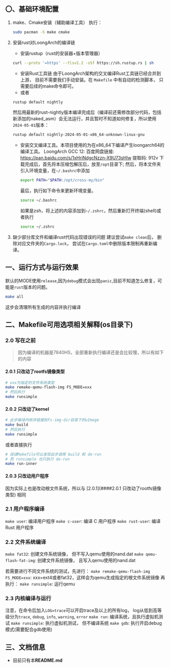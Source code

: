 ## 〇、基础环境配置

1. make、Cmake安装（辅助编译工具）
   执行：

   ```bash
   sudo pacman -S make cmake
   ```

2. 安装rust对LoongArch的编译链

   + 安装rustup（rust的安装器+版本管理器）

   ```bash
   curl --proto '=https' --tlsv1.2 -sSf https://sh.rustup.rs | sh
   ```

   + 安装Rust工具链
       由于LoongArch架构的交叉编译Rust工具链已经合并到上游， 目前不需要我们手动安装。在 `Makefile` 中有自动的检测脚本， 只需要后续的make命令即可。
   + 或者

   ```bash
   rustup default nightly
   ```

   然后用最新的rust-nightly版本编译完成后（编译前还需修改部分代码，包括新添加的naked_asm）会无法运行，并且暂时不知道如何修复，所以使用`2024-05-01`版本：

   ```bash
   rustup default nightly-2024-05-01-x86_64-unknown-linux-gnu
   ```

   + 安装交叉编译工具。本项目使用的为在x86_64下编译产生loongarch64的编译工具。
     LoongArch GCC 12:
     百度网盘链接: https://pan.baidu.com/s/1xHriNdgcNzzn-X9U73sHlw 提取码: 912v   下载完成后，首先将本压缩包解压后，放至`/opt`目录下;
     然后，将本文件夹引入环境变量，在`~/.bashrc`中添加

     ```bash
     export PATH="$PATH:/opt/cross-my/bin"
     ```

     最后，执行如下命令来更新环境变量。

     ```bash
     source ~/.bashrc
     ```

     如果是zsh，将上述的内容添加到`~/.zshrc`，然后重新打开终端(shell)或者执行

     ```bash
     source ~/.zshrc
     ```

3. 缺少部分库文件和编译rust代码出现错误的问题
   建议尝试`make clean`后， 删除对应文件夹的`Cargo.lock`， 尝试在`Cargo.toml`中删除版本限制再重新编译。

## 一、运行方式与运行效果

默认的MODE使用`release`,因为`debug`模式会出现`panic`,目前不知道怎么修复，可能是`rust`版本的问题。

```bash
make all
```

这步会清理所有生成的内容并执行编译

## 二、Makefile可用选项相关解释(os目录下)

### 2.0 写在之前

> 因为编译的机器是7840HS，全部重新执行编译还是会比较慢，所以有如下的内容

#### 2.0.1 只改动了**rootfs**镜像类型

```bash
# xxx为指定的文件系统类型
make remake-qemu-flash-img FS_MODE=xxx
# 然后执行
make runsimple
```

#### 2.0.2 只改动了kernel

```bash
# 此步编译内核并链接到fs-img-dir目录下的uImage
make build
# 然后执行
make runsimple
```

或者直接执行

```bash
# 阅读Makefile可以发现此步调用 build 和 do-run
# 而 runsimple 也只执行 do-run
make run-inner
```

#### 2.0.3 只改动用户程序

因为实际上也是改动根文件系统，所以与 [2.0.1](####2.0.1 只改动了rootfs镜像类型) 相同

### 2.1 用户程序编译

`make user`: 编译用户程序
`make c-user`: 编译 C 用户程序
`make rust-user`: 编译 Rust 用户程序

### 2.2 文件系统编译

`make fat32`: 创建文件系统镜像， 但不写入qemu使用的nand.dat
`make qemu-flash-fat-img`: 创建文件系统镜像， 且写入qemu使用的nand.dat

若需要进行不同文件系统的测试，先进行：
`make remake-qemu-flash-img FS_MODE=xxx`: xxx=ext4或者fat32，这样会为qemu生成指定的根文件系统镜像
再执行：
`make runsimple`: 运行qemu

### 2.3 内核编译与运行

注意，在命令后加入`LOG=trace`可以开启trace及以上的所有log，
log从低到高等级分为`trace`, `debug`, `info`, `warning`, `error`
`make run`: 编译系统，且执行虚拟机测试
`make runsimple`: 执行虚拟机测试， 但不编译系统
`make gdb`: 执行开启debug模式(需要配合gdb使用)

## 三、文档信息

+ 目前只有本**README.md**

